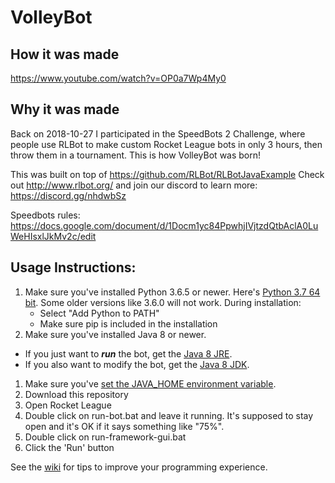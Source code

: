 # VolleyBot

## How it was made

https://www.youtube.com/watch?v=OP0a7Wp4My0

## Why it was made

Back on 2018-10-27 I participated in the SpeedBots 2 Challenge, where people use RLBot to make custom Rocket League bots in only 3 hours, then throw them in a tournament. This is how VolleyBot was born!

This was built on top of https://github.com/RLBot/RLBotJavaExample
Check out http://www.rlbot.org/ and join our discord to learn more: https://discord.gg/nhdwbSz

Speedbots rules: https://docs.google.com/document/d/1Docm1yc84PpwhjIVjtzdQtbAclA0LuWeHIsxlJkMv2c/edit

## Usage Instructions:

1. Make sure you've installed Python 3.6.5 or newer. Here's [Python 3.7 64 bit](https://www.python.org/ftp/python/3.7.0/python-3.7.0-amd64.exe). Some older versions like 3.6.0 will not work. During installation:
   - Select "Add Python to PATH"
   - Make sure pip is included in the installation
1. Make sure you've installed Java 8 or newer. 
  - If you just want to ***run*** the bot, get the [Java 8 JRE](https://www.oracle.com/technetwork/java/javase/downloads/jre8-downloads-2133155.html).
  - If you also want to modify the bot, get the [Java 8 JDK](https://www.oracle.com/technetwork/java/javase/downloads/jdk8-downloads-2133151.html).
1. Make sure you've [set the JAVA_HOME environment variable](https://javatutorial.net/set-java-home-windows-10).
1. Download this repository
1. Open Rocket League
1. Double click on run-bot.bat and leave it running. It's supposed to stay
open and it's OK if it says something like "75%".
1. Double click on run-framework-gui.bat
1. Click the 'Run' button

See the [wiki](https://github.com/RLBot/RLBotJavaExample/wiki)
for tips to improve your programming experience.

